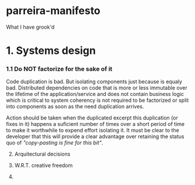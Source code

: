 # parreira-manifesto
What I have grook'd

# 1. Systems design

### 1.1 Do NOT factorize for the sake of it
Code duplication is bad. But isolating components just because is equaly bad. Distributed dependencies on code that is more or less immutable over the lifetime of the application/service and does not contain business logic which is critical to system coherency is not required to be factorized or split into components as soon as the need duplication arrives.

Action should be taken when the duplicated excerpt this duplication (or fixes in it) happens a suficient number of times over a short period of time to make it worthwhile to expend effort isolating it. It must be clear to the developer that this will provide a clear advantage over retaining the status quo of _"copy-pasting is fine for this bit"_.

2. Arquitectural decisions

3. W.R.T. creative freedom

4. 
